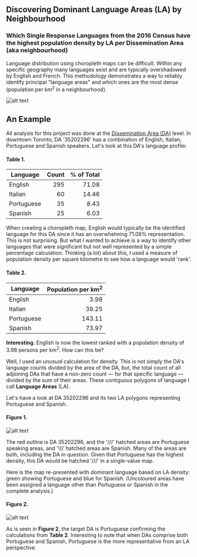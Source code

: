 ## Discovering Dominant Language Areas (LA) by Neighbourhood

### Which Single Response Languages from the 2016 Census have the highest population density by LA per Dissemination Area (aka neighbourhood) 

Language distribution using choropleth maps can be difficult. Within any specific geography many languages exist and are typically overshadowed by English and French. This methodology demonstrates a way to reliably identify principal "language areas" and which ones are the most dense (population per km<sup>2</sup> in a neighbourhood).

![alt text](https://iamosley.github.io/la/img/TorontoLA.PNG "Toronto Language Areas")

## An Example

All analysis for this project was done at the [Dissemination Area (DA)](https://www150.statcan.gc.ca/n1/pub/92-195-x/2011001/geo/da-ad/da-ad-eng.htm) level. In downtown Toronto, DA '35202296' has a combination of English, Italian, Portuguese and Spanish speakers. Let's look at this DA's language profile:

#### Table 1.
| Language   | Count | % of Total |
|------------|------:|-----------:|
| English    |   295 |      71.08 |
| Italian    |    60 |      14.46 |
| Portuguese |    35 |       8.43 |
| Spanish    |    25 |       6.03 |

When creating a choropleth map, English would typically be the identified language for this DA since it has an overwhelming 71.08% representation. This is not surprising. But what I wanted to achieve is a way to identify other languages that were significant but not well represented by a simple percentage calculation. Thinking (a lot) about this, I used a measure of population density per square kilometre to see how a language would 'rank'.

#### Table 2.
| Language   | Population per km<sup>2</sup> |
|------------|-------:|
| English    |   3.98 |
| Italian    |  39.25 |
| Portuguese | 143.11 |
| Spanish    |  73.97 |

**Interesting**. English is now the lowest ranked with a population density of 3.98 persons per km<sup>2</sup>. How can this be?

Well, I used an *unusual* calculation for density. This is not simply the DA's language counts divided by the area of the DA, but, the total count of all adjoining DAs that have a non-zero count &mdash; for that specific language &mdash; divided by the sum of their areas. These contiguous polygons of language I call **Language Areas** (LA). 

Let's have a look at DA 35202296 and its two LA polygons representing Portuguese and Spanish.

#### Figure 1.
![alt text](https://iamosley.github.io/la/img/da_la_overlap.png "Figure 1.")

The red outline is DA 35202296, and the '///' hatched areas are Portuguese speaking areas, and '\\\\\\' hatched areas are Spanish. Many of the areas are both, including the DA in question. Given that Portuguese has the highest density, this DA would be hatched '///' in a single-value map.

Here is the map re-presented with dominant language based on LA density: green showing Portuguese and blue for Spanish. (Uncoloured areas have been assigned a language other than Portuguese or Spanish in the complete analysis.)

#### Figure 2.
![alt text](https://iamosley.github.io/la/img/da_la_overlap_single.png "Figure 2.")

As is seen in **Figure 2**, the target DA is Portuguese confirming the calculations from **Table 2**. Interesting to note that when DAs comprise both Portuguese and Spanish, Portuguese is the more representative from an LA perspective. 
